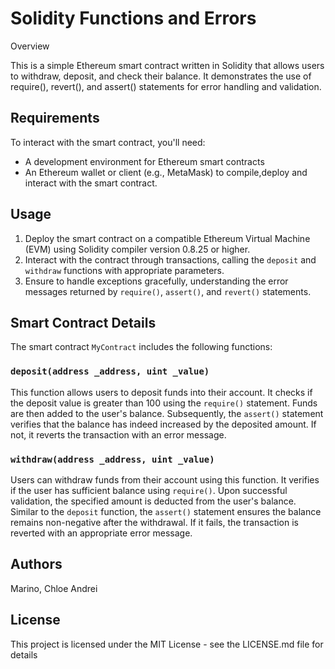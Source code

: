 # Solidity Functions and Errors

Overview 

This is a simple Ethereum smart contract written in Solidity that allows users to withdraw, deposit, and check their balance. It demonstrates the use of  require(), revert(), and assert() statements for error handling and validation.

## Requirements
To interact with the smart contract, you'll need:
* A development environment for Ethereum smart contracts
* An Ethereum wallet or client (e.g., MetaMask) to compile,deploy and interact with the smart contract.

## Usage
1. Deploy the smart contract on a compatible Ethereum Virtual Machine (EVM) using Solidity compiler version 0.8.25 or higher.
2. Interact with the contract through transactions, calling the `deposit` and `withdraw` functions with appropriate parameters.
3. Ensure to handle exceptions gracefully, understanding the error messages returned by `require()`, `assert()`, and `revert()` statements.

## Smart Contract Details 
The smart contract `MyContract` includes the following functions:

### `deposit(address _address, uint _value)`
This function allows users to deposit funds into their account. It checks if the deposit value is greater than 100 using the `require()` statement. Funds are then added to the user's balance. Subsequently, the `assert()` statement verifies that the balance has indeed increased by the deposited amount. If not, it reverts the transaction with an error message.

### `withdraw(address _address, uint _value)`
Users can withdraw funds from their account using this function. It verifies if the user has sufficient balance using `require()`. Upon successful validation, the specified amount is deducted from the user's balance. Similar to the `deposit` function, the `assert()` statement ensures the balance remains non-negative after the withdrawal. If it fails, the transaction is reverted with an appropriate error message.

## Authors
Marino, Chloe Andrei

## License
This project is licensed under the MIT License - see the LICENSE.md file for details
